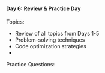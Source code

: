 #### Day 6: Review & Practice Day
Topics:
- Review of all topics from Days 1-5
- Problem-solving techniques
- Code optimization strategies
- 
Practice Questions:
